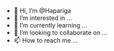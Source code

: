 - 👋 Hi, I’m @Hapariga
- 👀 I’m interested in ...
- 🌱 I’m currently learning ...
- 💞️ I’m looking to collaborate on ...
- 📫 How to reach me ...

<!---
Hapariga/Hapariga is a ✨ special ✨ repository because its `README.md` (this file) appears on your GitHub profile.
You can click the Preview link to take a look at your changes.
--->
